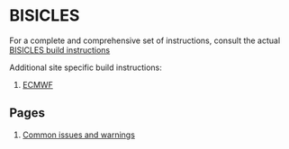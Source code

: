 # BISICLES

For a complete and comprehensive set of instructions, consult the actual [BISICLES build instructions](http://davis.lbl.gov/Manuals/BISICLES-DOCS/index.html)

Additional site specific build instructions:

1. [ECMWF](https://BISICLES-users.github.io/BISICLES_ecmwf)

## Pages

1. [Common issues and warnings](https://BISICLES-users.github.io/warning_issues)
